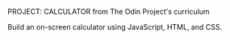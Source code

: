 PROJECT: CALCULATOR from The Odin Project's curriculum

Build an on-screen calculator using JavaScript, HTML, and CSS.